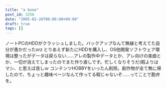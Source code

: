 ```yaml
---
title: "a bone"
post_id: 3256
date: "2005-02-26T00:00:00+09:00"
draft: true
tags: []
---
```



ノートPCのHDDがクラッシュしました。バックアップなんて無縁と考えてた自分が愚かだったorz とりあえず新たにHDDを購入し、OS他開発ソフトウェア環境は整ったがデータは戻らない……アレの製作中データとか、アレ向けの楽曲とか、一切が消えてしまったのでまた作り直しです。忙しくなりそうだ(暇よりはマシ、と思えば良しｗ  コンテンツHOBBYをいったん削除。創作物が全て無に帰したので、ちょっと趣味ページなんて作ってる暇じゃないぞ……ってことで勘弁を。
